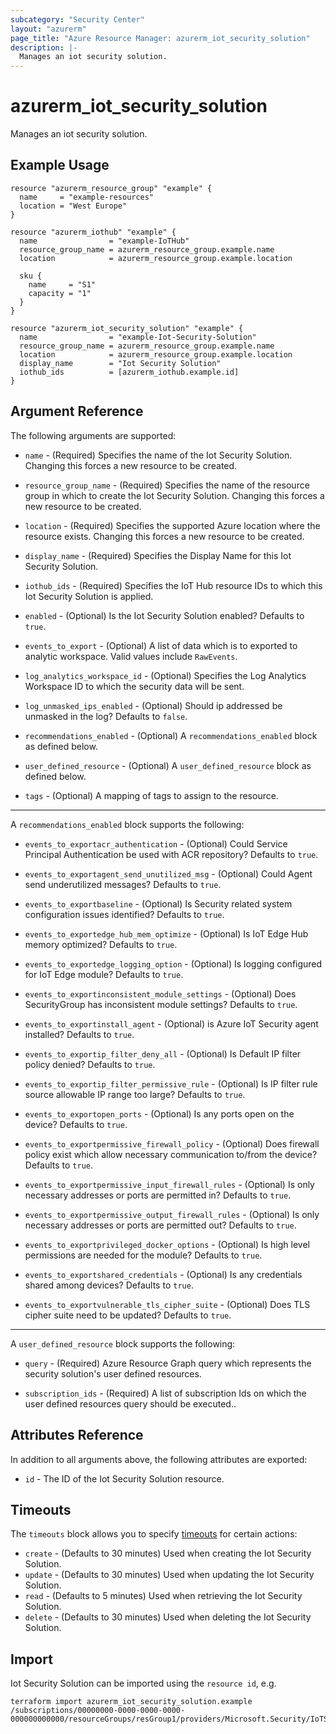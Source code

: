 ```yaml
---
subcategory: "Security Center"
layout: "azurerm"
page_title: "Azure Resource Manager: azurerm_iot_security_solution"
description: |-
  Manages an iot security solution.
---
```


# azurerm_iot_security_solution

Manages an iot security solution.

## Example Usage

```hcl
resource "azurerm_resource_group" "example" {
  name     = "example-resources"
  location = "West Europe"
}

resource "azurerm_iothub" "example" {
  name                = "example-IoTHub"
  resource_group_name = azurerm_resource_group.example.name
  location            = azurerm_resource_group.example.location

  sku {
    name     = "S1"
    capacity = "1"
  }
}

resource "azurerm_iot_security_solution" "example" {
  name                = "example-Iot-Security-Solution"
  resource_group_name = azurerm_resource_group.example.name
  location            = azurerm_resource_group.example.location
  display_name        = "Iot Security Solution"
  iothub_ids          = [azurerm_iothub.example.id]
}
```

## Argument Reference

The following arguments are supported:

* `name` - (Required) Specifies the name of the Iot Security Solution. Changing this forces a new resource to be created.

* `resource_group_name` - (Required) Specifies the name of the resource group in which to create the Iot Security Solution. Changing this forces a new resource to be created.

* `location` - (Required) Specifies the supported Azure location where the resource exists. Changing this forces a new resource to be created.

* `display_name` - (Required) Specifies the Display Name for this Iot Security Solution.

* `iothub_ids` - (Required) Specifies the IoT Hub resource IDs to which this Iot Security Solution is applied.

* `enabled` - (Optional) Is the Iot Security Solution enabled? Defaults to `true`.

* `events_to_export` - (Optional) A list of data which is to exported to analytic workspace. Valid values include `RawEvents`.

* `log_analytics_workspace_id` - (Optional) Specifies the Log Analytics Workspace ID to which the security data will be sent.

* `log_unmasked_ips_enabled` - (Optional) Should ip addressed be unmasked in the log? Defaults to `false`.

* `recommendations_enabled` - (Optional) A `recommendations_enabled` block as defined below.

* `user_defined_resource` - (Optional) A `user_defined_resource` block as defined below.

* `tags` - (Optional) A mapping of tags to assign to the resource.

---

A `recommendations_enabled` block supports the following:

* `events_to_exportacr_authentication` - (Optional) Could Service Principal Authentication be used with ACR repository? Defaults to `true`.

* `events_to_exportagent_send_unutilized_msg` - (Optional) Could Agent send underutilized messages? Defaults to `true`.

* `events_to_exportbaseline` - (Optional) Is Security related system configuration issues identified? Defaults to `true`.

* `events_to_exportedge_hub_mem_optimize` - (Optional) Is IoT Edge Hub memory optimized? Defaults to `true`.

* `events_to_exportedge_logging_option` - (Optional) Is logging configured for IoT Edge module? Defaults to `true`.

* `events_to_exportinconsistent_module_settings` - (Optional) Does SecurityGroup has inconsistent module settings? Defaults to `true`.

* `events_to_exportinstall_agent` - (Optional) is Azure IoT Security agent installed? Defaults to `true`.

* `events_to_exportip_filter_deny_all` - (Optional) Is Default IP filter policy denied? Defaults to `true`.

* `events_to_exportip_filter_permissive_rule` - (Optional) Is IP filter rule source allowable IP range too large? Defaults to `true`.

* `events_to_exportopen_ports` - (Optional) Is any ports open on the device? Defaults to `true`.

* `events_to_exportpermissive_firewall_policy` - (Optional) Does firewall policy exist which allow necessary communication to/from the device? Defaults to `true`.

* `events_to_exportpermissive_input_firewall_rules` - (Optional) Is only necessary addresses or ports are permitted in? Defaults to `true`.

* `events_to_exportpermissive_output_firewall_rules` - (Optional) Is only necessary addresses or ports are permitted out? Defaults to `true`.

* `events_to_exportprivileged_docker_options` - (Optional) Is high level permissions are needed for the module? Defaults to `true`.

* `events_to_exportshared_credentials` - (Optional) Is any credentials shared among devices? Defaults to `true`.

* `events_to_exportvulnerable_tls_cipher_suite` - (Optional) Does TLS cipher suite need to be updated? Defaults to `true`.

---

A `user_defined_resource` block supports the following:

* `query` - (Required) Azure Resource Graph query which represents the security solution's user defined resources.

* `subscription_ids` - (Required) A list of subscription Ids on which the user defined resources query should be executed..

## Attributes Reference

In addition to all arguments above, the following attributes are exported:

* `id` - The ID of the Iot Security Solution resource.

## Timeouts

The `timeouts` block allows you to specify [timeouts](https://www.terraform.io/docs/configuration/resources.html#timeouts) for certain actions:

* `create` - (Defaults to 30 minutes) Used when creating the Iot Security Solution.
* `update` - (Defaults to 30 minutes) Used when updating the Iot Security Solution.
* `read` - (Defaults to 5 minutes) Used when retrieving the Iot Security Solution.
* `delete` - (Defaults to 30 minutes) Used when deleting the Iot Security Solution.

## Import

Iot Security Solution can be imported using the `resource id`, e.g.

```shell
terraform import azurerm_iot_security_solution.example /subscriptions/00000000-0000-0000-0000-000000000000/resourceGroups/resGroup1/providers/Microsoft.Security/IoTSecuritySolutions/solution1
```
